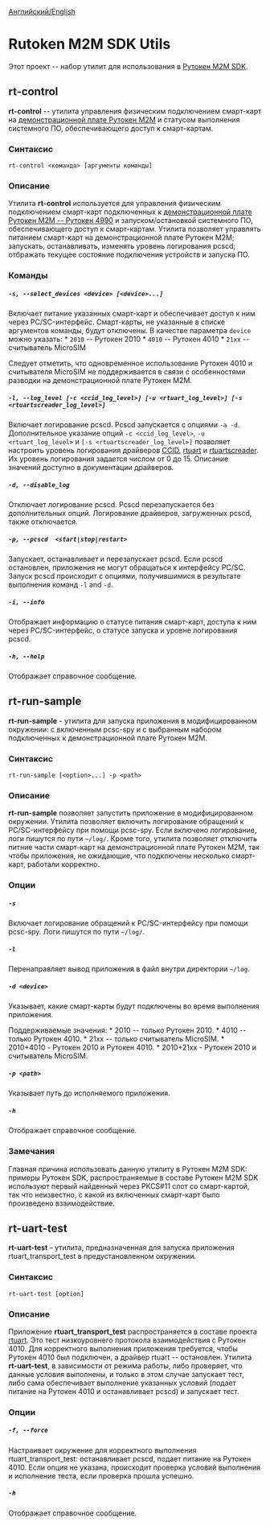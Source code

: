 [Английский/English](README_EN.md)

# Rutoken M2M SDK Utils

Этот проект -- набор утилит для использования в [Рутокен M2M SDK](https://www.rutoken.ru/products/all/rutoken-m2m/).

## rt-control

**rt-control** -- утилита управления физическим подключением смарт-карт на [демонстрационной плате Рутокен M2M](https://www.rutoken.ru/products/all/rutoken-m2m/) и статусом выполнения системного ПО, обеспечивающего доступ к смарт-картам.

### Синтаксис

`rt-control <команда> [аргументы команды]`

### Описание

Утилита **rt-control** используется для управления физическим подключением смарт-карт подключенных к [демонстрационной плате Рутокен M2M -- Рутокен 4990](https://www.rutoken.ru/products/all/rutoken-m2m/) и запуском/остановкой системного ПО, обеспечивающего доступ к смарт-картам. Утилита позволяет управлять питанием смарт-карт на демонстрационной плате Рутокен M2M; запускать, останавливать, изменять уровень логирования pcscd; отбражать текущее состояние подключения устройств и запуска ПО.

### Команды

##### `-s, --select_devices <device> [<device>...]`

Включает питание указанных смарт-карт и обеспечивает доступ к ним через PC/SC-интерфейс. Смарт-карты, не указанные в списке аргументов команды, будут отключены.
В качестве параметра `device` можно указать:
    * `2010` -- Рутокен 2010
    * `4010` -- Рутокен 4010
    * `21xx` -- считыватель MicroSIM

Следует отметить, что одновременное использование Рутокен 4010 и считывателя MicroSIM не поддерживается в связи с особенностями разводки на демонстрационной плате Рутокен M2M.

##### `-l, --log_level [-c <ccid_log_level>] [-u <rtuart_log_level>] [-s <rtuartscreader_log_level>]`

Включает логирование pcscd. Pcscd запускается с опциями `-a -d`. Дополнительное указание опций `-c <ccid_log_level>`, `-u <rtuart_log_level>` и `[-s <rtuartscreader_log_level>]` позволяет настроить уровень логирования драйверов [CCID](https://ccid.apdu.fr/), [rtuart](https://github.com/AktivCo/rtuart) и [rtuartscreader](https://github.com/AktivCo/rtuartscreader). Их уровень логирования задается числом от 0 до 15. Описание значений доступно в документации драйверов.

##### `-d, --disable_log`

Отключает логирование pcscd. Pcscd перезапускается без дополнительных опций. Логирование драйверов, загруженных pcscd, также отключается.

##### `-p, --pcscd  <start|stop|restart>`

Запускает, останавливает и перезапускает pcscd. Если pcscd остановлен, приложения не могут обращаться к интерфейсу PC/SC. Запуск pcscd происходит с опциями, получившимися в результате выполнения команд `-l` and `-d`.

##### `-i, --info`

Отображает информацию о статусе питания смарт-карт, доступа к ним через PC/SC-интерфейс, о статусе запуска и уровне логирования pcscd.

##### `-h, --help`

Отображает справочное сообщение.

## rt-run-sample

**rt-run-sample** - утилита для запуска приложения в модифицированном окружении: с включенным pcsc-spy и с выбранным набором подключенных к демонстрационной плате Рутокен M2M.

### Синтаксис

`rt-run-sample [<option>...] -p <path>`

### Описание

**rt-run-sample** позволяет запустить приложение в модифицированном окружении. Утилита позволяет включить логирование обращений к PC/SC-интерфейсу при помощи pcsc-spy. Если включено логирование, логи пишутся по пути `~/log/`. Кроме того, утилита позволяет отключить питние части смарт-карт на демонстрационной плате Рутокен M2M, так чтобы приложения, не ожидающие, что подключены несколько смарт-карт, работали корректно.

### Опции

##### `-s`

Включает логирование обращений к PC/SC-интерфейсу при помощи pcsc-spy. Логи пишутся по пути `~/log/`.

##### `-l`

Перенаправляет вывод приложения в файл внутри директории `~/log`.

##### `-d <device>`

Указывает, какие смарт-карты будут подключены во время выполнения приложения.

Поддерживаемые значения:
    * 2010 -- только Рутокен 2010.
    * 4010 -- только Рутокен 4010.
    * 21xx -- только считыватель MicroSIM.
    * 2010+4010 - Рутокен 2010 и Рутокен 4010.
    * 2010+21xx - Рутокен 2010 и считыватель MicroSIM.

##### `-p <path>`

Указывает путь до исполняемого приложения.

##### `-h`

Отображает справочное сообщение.

### Замечания

Главная причина использовать данную утилиту в Рутокен M2M SDK: примеры Рутокен SDK, распространяемые в составе Рутокен M2M SDK используют первый найденный через PKCS#11 слот со смарт-картой, так что неизвестно, с какой из включенных смарт-карт было произведено взаимодействие.

## rt-uart-test

**rt-uart-test** - утилита, предназначенная для запуска приложения rtuart_transport_test в предустановленном окружении.

### Синтаксис

`rt-uart-test [option]`

### Описание

Приложение **rtuart_transport_test** распространяется в составе проекта [rtuart](https://github.com/AktivCo/rtuart). Это тест низкоуровнего протокола взаимодействия с Рутокен 4010. Для корректного выполнения приложения требуется, чтобы Рутокен 4010 был подключен, а драйвер rtuart -- остановлен. Утилита **rt-uart-test**, в зависимости от режима работы, либо проверяет, что данные условия выполнены, и только в этом случае запускает тест, либо сама обеспечивает выполнение указанных условий (подает питание на Рутокен 4010 и останавливает pcscd) и запускает тест.

### Опции

##### `-f, --force`

Настраивает окружение для корректного выполнения rtuart_transport_test: останавливает pcscd, подает питание на Рутокен 4010. Если опция не указана, происходит проверка условий выполнения и исполнение теста, если проверка прошла успешно.

##### `-h`

Отображает справочное сообщение.
